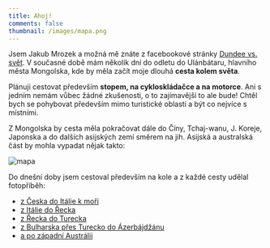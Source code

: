 ```yaml
---
title: Ahoj!
comments: false
thumbnail: /images/mapa.png
---
```

Jsem Jakub Mrozek a možná mě znáte z facebookové stránky [Dundee vs. svět](https://www.facebook.com/dundeevssvet/). V současné době mám několik dní do odletu do Ulánbátaru, hlavního města Mongolska, kde by měla začít moje dlouhá **cesta kolem světa**.

Plánuji cestovat především **stopem, na cykloskládačce a na motorce**. Ani s jedním nemám vůbec žádné zkušenosti, o to zajímavější to ale bude! Chtěl bych se pohybovat především mimo turistické oblasti a být co nejvíce s místními.

Z Mongolska by cesta měla pokračovat dále do Číny, Tchaj-wanu, J. Koreje, Japonska a do dalších asijských zemí směrem na jih. Asijská a australská část by mohla vypadat nějak takto:

![mapa](/images/mapa.png "Mapa")

Do dnešní doby jsem cestoval především na kole a z každé cesty udělal fotopříběh:

- [z Česka do Itálie k moři](https://www.facebook.com/media/set/?set=a.1091395170870685.1073741828.1086933947983474&type=1&l=8875abb466)
- [z Itálie do Řecka](https://www.facebook.com/media/set/?set=a.1091477454195790.1073741829.1086933947983474&type=1&l=3bfedead05)
- [z Řecka do Turecka](https://www.facebook.com/media/set/?set=a.1209066742436860.1073741833.1086933947983474&type=1&l=ec8a0709e0)
- [z Bulharska přes Turecko do Ázerbájdžánu](https://www.facebook.com/media/set/?set=a.1311672418842958.1073741834.1086933947983474&type=1&l=365089b252)
- [a po západní Austrálii](https://www.facebook.com/media/set/?set=a.1109725849037617.1073741831.1086933947983474&type=1&l=1d302d81d9)



